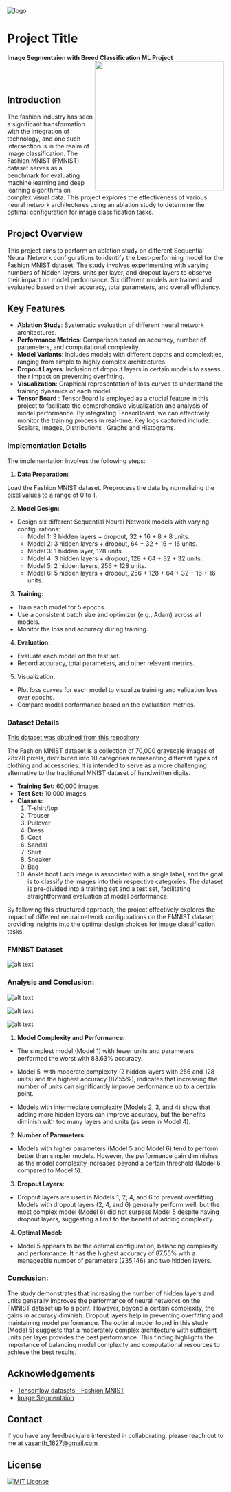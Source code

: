 

![logo](https://github.com/vasanthgx/ablation_study/blob/main/images/logo.gif)


# Project Title


**Image Segmentaion with Breed Classification ML Project**
 <img src="https://github.com/Anmol-Baranwal/Cool-GIFs-For-GitHub/assets/74038190/b3fef2db-e671-4610-bb84-1d65533dc5fb" width="300" align='right'>

<br><br>






## Introduction

The fashion industry has seen a significant transformation with the integration of technology, and one such intersection is in the realm of image classification. The Fashion MNIST (FMNIST) dataset serves as a benchmark for evaluating machine learning and deep learning algorithms on complex visual data. This project explores the effectiveness of various neural network architectures using an ablation study to determine the optimal configuration for image classification tasks.


## Project Overview

This project aims to perform an ablation study on different Sequential Neural Network configurations to identify the best-performing model for the Fashion MNIST dataset. The study involves experimenting with varying numbers of hidden layers, units per layer, and dropout layers to observe their impact on model performance. Six different models are trained and evaluated based on their accuracy, total parameters, and overall efficiency.

## Key Features

- **Ablation Study**: Systematic evaluation of different neural network architectures.
- **Performance Metrics**: Comparison based on accuracy, number of parameters, and computational complexity.
- **Model Variants**: Includes models with different depths and complexities, ranging from simple to highly complex architectures.
- **Dropout Layers**: Inclusion of dropout layers in certain models to assess their impact on preventing overfitting.
- **Visualization**: Graphical representation of loss curves to understand the training dynamics of each model.
- **Tensor Board** : TensorBoard is employed as a crucial feature in this project to facilitate the comprehensive visualization and analysis of model performance. By integrating TensorBoard, we can effectively monitor the training process in real-time. Key logs captured include: Scalars, Images, Distributions , Graphs and Histograms.

### Implementation Details

The implementation involves the following steps:

1. **Data Preparation:**

Load the Fashion MNIST dataset.
Preprocess the data by normalizing the pixel values to a range of 0 to 1.

2. **Model Design:**

- Design six different Sequential Neural Network models with varying configurations:
	- Model 1: 3 hidden layers + dropout, 32 + 16 + 8 + 8 units.
	- Model 2: 3 hidden layers + dropout, 64 + 32 + 16 + 16 units.
	- Model 3: 1 hidden layer, 128 units.
	- Model 4: 3 hidden layers + dropout, 128 + 64 + 32 + 32 units.
	- Model 5: 2 hidden layers, 256 + 128 units.
	- Model 6: 5 hidden layers + dropout, 256 + 128 + 64 + 32 + 16 + 16 units.
	
3. **Training:**

- Train each model for 5 epochs.
- Use a consistent batch size and optimizer (e.g., Adam) across all models.
- Monitor the loss and accuracy during training.

4. **Evaluation:**

- Evaluate each model on the test set.
- Record accuracy, total parameters, and other relevant metrics.

5. Visualization:

- Plot loss curves for each model to visualize training and validation loss over epochs.
- Compare model performance based on the evaluation metrics.

### Dataset Details

[This dataset was obtained from this repository](https://www.robots.ox.ac.uk/~vgg/data/pets/)

The Fashion MNIST dataset is a collection of 70,000 grayscale images of 28x28 pixels, distributed into 10 categories representing different types of clothing and accessories. It is intended to serve as a more challenging alternative to the traditional MNIST dataset of handwritten digits.

- **Training Set:** 60,000 images
- **Test Set:** 10,000 images
- **Classes:**
	1. T-shirt/top
	2. Trouser
	3. Pullover
	4. Dress
	5. Coat
	6. Sandal
	7. Shirt
	8. Sneaker
	9. Bag
	10. Ankle boot
Each image is associated with a single label, and the goal is to classify the images into their respective categories. The dataset is pre-divided into a training set and a test set, facilitating straightforward evaluation of model performance.

By following this structured approach, the project effectively explores the impact of different neural network configurations on the FMNIST dataset, providing insights into the optimal design choices for image classification tasks.

### FMNIST Dataset

 ![alt text](https://github.com/vasanthgx/ablation_study/blob/main/images/fmnist.png)

### Analysis and Conclusion:

 ![alt text](https://github.com/vasanthgx/ablation_study/blob/main/images/ablation-1.png)
 
 ![alt text](https://github.com/vasanthgx/ablation_study/blob/main/images/ablation-2.png)
 
 ![alt text](https://github.com/vasanthgx/ablation_study/blob/main/images/ablation-3.png)

1. **Model Complexity and Performance:**

- The simplest model (Model 1) with fewer units and parameters performed the worst with 83.63% accuracy.

- Model 5, with moderate complexity (2 hidden layers with 256 and 128 units) and the highest accuracy (87.55%), indicates that increasing the number of units can significantly improve performance up to a certain point.

- Models with intermediate complexity (Models 2, 3, and 4) show that adding more hidden layers can improve accuracy, but the benefits diminish with too many layers and units (as seen in Model 4).
	
2. **Number of Parameters:**

- Models with higher parameters (Model 5 and Model 6) tend to perform better than simpler models. However, the performance gain diminishes as the model complexity increases beyond a certain threshold (Model 6 compared to Model 5).

3. **Dropout Layers:**

- Dropout layers are used in Models 1, 2, 4, and 6 to prevent overfitting. Models with dropout layers (2, 4, and 6) generally perform well, but the most complex model (Model 6) did not surpass Model 5 despite having dropout layers, suggesting a limit to the benefit of adding complexity.

4. **Optimal Model:**

- Model 5 appears to be the optimal configuration, balancing complexity and performance. It has the highest accuracy of 87.55% with a manageable number of parameters (235,146) and two hidden layers.

### Conclusion:

The study demonstrates that increasing the number of hidden layers and units generally improves the performance of neural networks on the FMNIST dataset up to a point. However, beyond a certain complexity, the gains in accuracy diminish. Dropout layers help in preventing overfitting and maintaining model performance. The optimal model found in this study (Model 5) suggests that a moderately complex architecture with sufficient units per layer provides the best performance. This finding highlights the importance of balancing model complexity and computational resources to achieve the best results.


	






## Acknowledgements


 - [Tensorflow datasets - Fashion MNIST](https://www.tensorflow.org/api_docs/python/tf/keras/datasets/fashion_mnist/load_data)
 - [Image Segmentaion](https://www.tensorflow.org/tutorials/generative/autoencoder)
 


## Contact

If you have any feedback/are interested in collaborating, please reach out to me at vasanth_1627@gmail.com


## License

[![MIT License](https://img.shields.io/badge/License-MIT-green.svg)](https://choosealicense.com/licenses/mit/)

